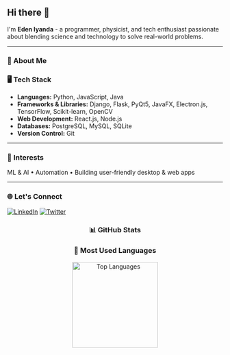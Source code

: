 ## Hi there 👋

I'm **Eden Iyanda** - a programmer, physicist, and tech enthusiast passionate about blending science and technology to solve real-world problems.

---

<!--
- 🖥️ **Core Skills**:
  - **Languages**: Python, JavaScript, Java
  - **Frameworks & Libraries**: Django, Flask, PyQt5, JavaFX, Electron.js, TensorFlow, Scikit-learn, OpenCV
  - **Web Development**: Exploring React.js and Node.js
  - **Databases**: PostgreSQL, MySQL, SQLite
  - **Version Control**: Git
- 🤖 **Interests**:
  - Machine learning and AI
  - Automation
  - Building intuitive, user-friendly applications (Desktop and Web)
-->
### 🚀 About Me

### 🖥️ **Tech Stack**  
-  **Languages:** Python, JavaScript, Java  
-  **Frameworks & Libraries:** Django, Flask, PyQt5, JavaFX, Electron.js, TensorFlow, Scikit-learn, OpenCV  
-  **Web Development:** React.js, Node.js  
-  **Databases:** PostgreSQL, MySQL, SQLite  
-  **Version Control:** Git

---

### 🤖 **Interests**  
ML & AI • Automation • Building user-friendly desktop & web apps

---

### 🌐 Let's Connect
<!-- 
  [![GitHub](https://img.shields.io/badge/GitHub-000?style=for-the-badge&logo=github)](https://github.com/edeniyanda) 
-->
[![LinkedIn](https://img.shields.io/badge/LinkedIn-0077B5?style=for-the-badge&logo=linkedin&logoColor=white)](https://www.linkedin.com/in/edeniyanda/) 
[![Twitter](https://img.shields.io/badge/Twitter-1DA1F2?style=for-the-badge&logo=twitter&logoColor=white)](https://twitter.com/EdenTechie) 
<!-- 
  [![Instagram](https://img.shields.io/badge/Instagram-E4405F?style=for-the-badge&logo=instagram&logoColor=white)](https://www.instagram.com/edeniyanda/)
-->
<div align="center">

### 📊 GitHub Stats

 <!-- 
### 🔥 Streak Stats
![GitHub Streak Stats](https://github-readme-streak-stats.herokuapp.com/?user=edeniyanda&theme=dark&hide_border=true)

-->
### 🎨 Most Used Languages
<img src="https://github-readme-stats.vercel.app/api/top-langs/?username=edeniyanda&layout=donut&langs_count=6&theme=dark" alt="Top Languages" height="200">

</div>






